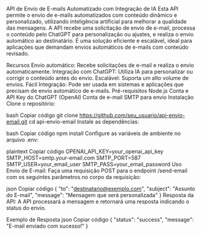 API de Envio de E-mails Automatizado com Integração de IA
Esta API permite o envio de e-mails automatizados com conteúdo dinâmico e personalizado, utilizando inteligência artificial para melhorar a qualidade das mensagens. A API recebe uma solicitação de envio de e-mail, processa o conteúdo pelo ChatGPT para personalização ou ajustes, e realiza o envio automático ao destinatário. É uma solução eficiente e escalável, ideal para aplicações que demandam envios automáticos de e-mails com conteúdo revisado.

Recursos
Envio automático: Recebe solicitações de e-mail e realiza o envio automaticamente.
Integração com ChatGPT: Utiliza IA para personalizar ou corrigir o conteúdo antes do envio.
Escalável: Suporta um alto volume de envios.
Fácil Integração: Pode ser usada em sistemas e aplicações que precisam de envio automático de e-mails.
Pré-requisitos
Node.js
Conta e API Key do ChatGPT (OpenAI)
Conta de e-mail SMTP para envio
Instalação
Clone o repositório:

bash
Copiar código
git clone https://github.com/seu_usuario/api-envio-email.git
cd api-envio-email
Instale as dependências:

bash
Copiar código
npm install
Configure as variáveis de ambiente no arquivo .env:

plaintext
Copiar código
OPENAI_API_KEY=your_openai_api_key
SMTP_HOST=smtp.your-email.com
SMTP_PORT=587
SMTP_USER=your_email_user
SMTP_PASS=your_email_password
Uso
Envio de E-mail: Faça uma requisição POST para o endpoint /send-email com os seguintes parâmetros no corpo da requisição:

json
Copiar código
{
  "to": "destinatario@exemplo.com",
  "subject": "Assunto do E-mail",
  "message": "Mensagem que será personalizada"
}
Resposta da API: A API processará a mensagem e retornará uma resposta indicando o status do envio.

Exemplo de Resposta
json
Copiar código
{
  "status": "success",
  "message": "E-mail enviado com sucesso!"
}